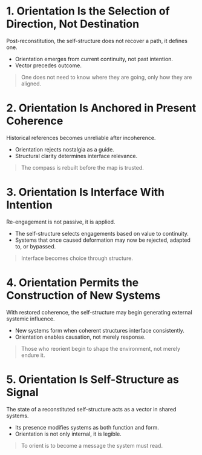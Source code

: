 # 1. Orientation Is the Selection of Direction, Not Destination
Post-reconstitution, the self-structure does not recover a path, it defines one.
- Orientation emerges from current continuity, not past intention.
- Vector precedes outcome.
> One does not need to know where they are going, only how they are aligned.
# 2. Orientation Is Anchored in Present Coherence
Historical references becomes unreliable after incoherence.
- Orientation rejects nostalgia as a guide.
- Structural clarity determines interface relevance.
> The compass is rebuilt before the map is trusted.
# 3. Orientation Is Interface With Intention
Re-engagement is not passive, it is applied.
- The self-structure selects engagements based on value to continuity.
- Systems that once caused deformation may now be rejected, adapted to, or bypassed.
> Interface becomes choice through structure.
# 4. Orientation Permits the Construction of New Systems
With restored coherence, the self-structure may begin generating external systemic influence.
- New systems form when coherent structures interface consistently.
- Orientation enables causation, not merely response.
> Those who reorient begin to shape the environment, not merely endure it.
# 5. Orientation Is Self-Structure as Signal
The state of a reconstituted self-structure acts as a vector in shared systems.
- Its presence modifies systems as both function and form.
- Orientation is not only internal, it is legible.
> To orient is to become a message the system must read.
